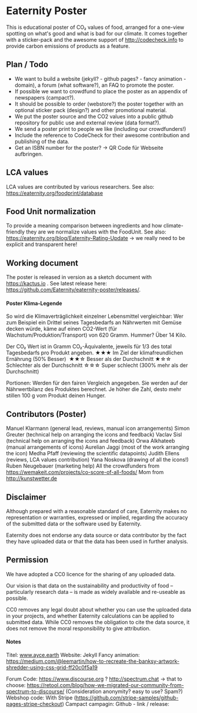 # Eaternity Poster
This is educational poster of CO₂ values of food, arranged for a one-view spotting on what's good and what is bad for our climate. It comes together with a sticker-pack and the awesome support of http://codecheck.info to provide carbon emissions of products as a feature.

## Plan / Todo
- We want to build a website (jekyll? - github pages? - fancy animation - domain), a forum (what software?), an FAQ to promote the poster.
- If possible we want to crowdfund to place the poster as an appendix of newspapers (campact?).
- It should be possible to order (webstore?) the poster together with an optional sticker pack (design?) and other promotional material.
- We put the poster source and the CO2 values into a public github repository for public use and external review (data format?).
- We send a poster print to people we like (including our crowdfunders!)
- Include the reference to CodeCheck for their awesome contribution and publishing of the data.
- Get an ISBN number for the poster? -> QR Code für Webseite aufbringen.


## LCA values
LCA values are contributed by various researchers. See also: https://eaternity.org/foodprint/database

## Food Unit normalization
To provide a meaning comparison between ingredients and how climate-friendly they are we normalize values with the FoodUnit. See also: https://eaternity.org/blog/Eaternity-Rating-Update
-> we really need to be explicit and transparent here!

## Working document
The poster is released in version as a sketch document with https://kactus.io . See latest release here: https://github.com/Eaternity/eaternity-poster/releases/.


#### Poster Klima-Legende
So wird die Klimaverträglichkeit einzelner Lebensmittel vergleichbar: Wer zum Beispiel ein Drittel seines Tagesbedarfs an Nährwerten mit Gemüse decken würde, käme auf einen CO2-Wert (für Wachstum/Produktion/Transport) von 620 Gramm. Hummer? Über 14 Kilo.

Der CO₂ Wert ist in Gramm CO₂-Äquivalente, jeweils für 1/3 des total Tagesbedarfs pro Produkt angeben.
★★★ Im Ziel der klimafreundlichen Ernährung (50% Besser) 
★★☆ Besser als der Durchschnitt
★☆☆ Schlechter als der Durchschnitt
☆☆☆ Super schlecht (300% mehr als der Durchschnitt)

Portionen: Werden für den fairen Vergleich angegeben. Sie werden auf der Nährwertbilanz des Produktes berechnet. Je höher die Zahl, desto mehr stillen 100 g vom Produkt deinen Hunger.

## Contributors (Poster)
Manuel Klarmann (general lead, reviews, manual icon arrangements)
Simon Greuter (technical help on arranging the icons and feedback)
Vaclav Sisl (technical help on arranging the icons and feedback)
Orwa Alkhateeb (manual arrangements of icons)
Aurelian Jaggi (most of the work arranging the icon)
Medha Pfaff (reviewing the scientific datapoints)
Judith Ellens (reviews, LCA values contribution)
Yana Noskova (drawing of all the icons!)
Ruben Neugebauer (marketing help)
All the crowdfunders from https://wemakeit.com/projects/co-score-of-all-foods/
Mom from http://kunstwetter.de

## Disclaimer

Although prepared with a reasonable standard of care, Eaternity makes no representation or warranties, expressed or implied, regarding the accuracy of the submitted data or the software used by Eaternity.

Eaternity does not endorse any data source or data contributor by the fact they have uploaded data or that the data has been used in further analysis.

## Permission

We have adopted a CC0 licence for the sharing of any uploaded data.

Our vision is that data on the sustainability and productivity of food – particularly research data – is made as widely available and re-useable as possible.

CC0 removes any legal doubt about whether you can use the uploaded data in your projects, and whether Eaternity calculations can be applied to submitted data. While CC0 removes the obligation to cite the data source, it does not remove the moral responsibility to give attribution.

#### Notes
Titel: www.ayce.earth
Website: Jekyll
Fancy animation:
https://medium.com/@leemartin/how-to-recreate-the-banksy-artwork-shredder-using-css-grid-ff20c0f5a19

Forum Code: https://www.discourse.org ? http://spectrum.chat -> that to choose: https://retool.com/blog/how-we-migrated-our-community-from-spectrum-to-discourse/ (Consideration anonymity? easy to use? Spam?)
Webshop code: With Stripe (https://github.com/stripe-samples/github-pages-stripe-checkout)
Campact campagin:
Github - link / release:
